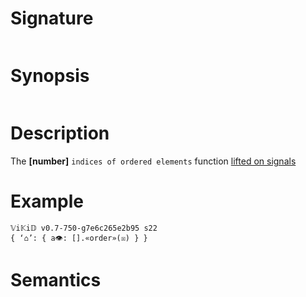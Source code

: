 # Signature
```vikid-signature
```

# Synopsis
```vikid-synopsis
```

# Description
The __[number]__ `indices of ordered elements` function [lifted on signals](/refman/concepts/pure_functions)

# Example
```vikid-script
𝕍i𝕂i𝔻 v0.7-750-g7e6c265e2b95 s22
{ ‘⌂’: { a👁: [].«order»(☒) } }
```




# Semantics
